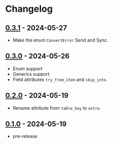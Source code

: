 # Changelog

## [0.3.1][] - 2024-05-27

- Make the enum `ConvertError` Send and Sync.

## [0.3.0][] - 2024-05-26

- Enum support
- Generics support
- Field attributes `try_from_item` and `skip_into`.

## [0.2.0][] - 2024-05-19

- Rename attribute from `table_key` to `extra`

## [0.1.0][] - 2024-05-19

- pre-release

[0.3.1]: https://github.com/kaicoh/dynamodel/releases/v0.3.1
[0.3.0]: https://github.com/kaicoh/dynamodel/releases/v0.3.0
[0.2.0]: https://github.com/kaicoh/dynamodel/releases/v0.2.0
[0.1.0]: https://github.com/kaicoh/dynamodel/releases/v0.1.0
